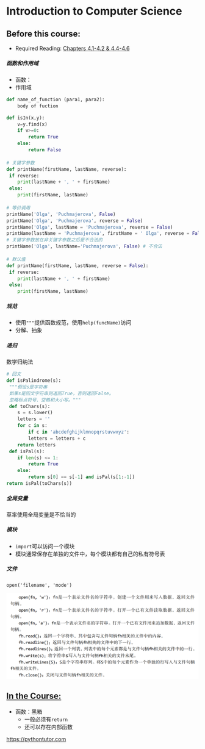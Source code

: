 # Introduction to Computer Science

## Before this course:
* Required Reading:  <a href=../Resources/Python编程导论.pdf>Chapters 4.1-4.2 & 4.4-4.6</a>

##### 函数和作用域

* 函数：
* 作用域

```python
def name_of_function (para1, para2):
    body of fuction
```

```python
def isIn(x,y):
    v=y.find(x)
    if v>=0:
        return True
    else:
        return False
    
# 关键字参数
def printName(firstName, lastName, reverse): 
 if reverse: 
 	print(lastName + ', ' + firstName) 
 else: 
 	print(firstName, lastName) 
    
# 等价调用
printName('Olga', 'Puchmajerova', False) 
printName('Olga', 'Puchmajerova', reverse = False) 
printName('Olga', lastName = 'Puchmajerova', reverse = False) 
printName(lastName = 'Puchmajerova', firstName = ' Olga', reverse = False) 
# 关键字参数放在非关键字参数之后是不合法的
printName('Olga', lastName='Puchmajerova', False) # 不合法

# 默认值
def printName(firstName, lastName, reverse = False): 
 if reverse: 
 	print(lastName + ', ' + firstName) 
 else: 
 	print(firstName, lastName) 
```

##### 规范

* 使用`"""`提供函数规范，使用`help(funcName)`访问
* 分解、抽象

##### 递归

数学归纳法

```python
# 回文
def isPalindrome(s): 
 """假设s是字符串
 如果s是回文字符串则返回True，否则返回False。
 忽略标点符号、空格和大小写。""" 
 def toChars(s): 
 	s = s.lower() 
 	letters = '' 
 	for c in s: 
 		if c in 'abcdefghijklmnopqrstuvwxyz': 
 		letters = letters + c 
 	return letters 
 def isPal(s): 
 	if len(s) <= 1: 
 		return True 
 	else: 
 		return s[0] == s[-1] and isPal(s[1:-1]) 
return isPal(toChars(s)) 
```

##### 全局变量

草率使用全局变量是不恰当的

##### 模块

* `import`可以访问一个模块
* 模块通常保存在单独的文件中，每个模块都有自己的私有符号表

##### 文件

`open('filename', 'mode')`

![img](../image/img-course4_1.png)

## [In the Course:](https://www.youtube.com/watch?v=nykOeWgQcHM&list=PLUl4u3cNGP63WbdFxL8giv4yhgdMGaZNA&index=4&ab_channel=MITOpenCourseWare) 

* 函数：黑箱
  * 一般必须有`return`
  * 还可以存在内部函数

https://pythontutor.com

